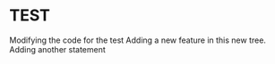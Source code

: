 # TEST
Modifying the code for the test
Adding a new feature in this new tree.
Adding another statement